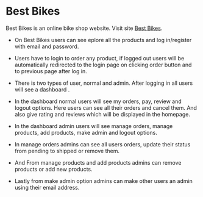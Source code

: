 # Best Bikes

Best Bikes is an online bike shop website. Visit site [Best Bikes](https://best-bikes-886d0.web.app/).

- On Best Bikes users can see eplore all the products and log in/register with email and password.

- Users have to login to order any product, if logged out users will be automatically redirected to the login page on clicking order button and to previous page after log in.

- There is two types of user, normal and admin. After logging in all users will see a dashboard .

- In the dashboard normal users will see my orders, pay, review and logout options. Here users can see all their orders and cancel them. And also give rating and reviews which will be displayed in the homepage.

- In the dashboard admin users will see manage orders, manage products, add products, make admin and logout options.

- In manage orders admins can see all users orders, update their status from pending to shipped or remove them.

- And From manage products and add products admins can remove products or add new products.

- Lastly from make admin option admins can make other users an admin using their email address.
